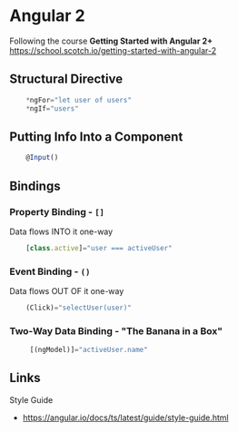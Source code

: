# Angular 2

Following the course **Getting Started with Angular 2+**
https://school.scotch.io/getting-started-with-angular-2


## Structural Directive

```javascript
	*ngFor="let user of users"
	*ngIf="users"
```


## Putting Info Into a Component

```javascript
	@Input()
```


## Bindings

### Property Binding - `[]`

Data flows INTO it one-way

```javascript
	[class.active]="user === activeUser"
```

### Event Binding - `()`

Data flows OUT OF it one-way

```javascript
	(Click)="selectUser(user)"
```

### Two-Way Data Binding - "The Banana in a Box"

```javascript
	 [(ngModel)]="activeUser.name"
```


## Links

Style Guide
 - https://angular.io/docs/ts/latest/guide/style-guide.html
